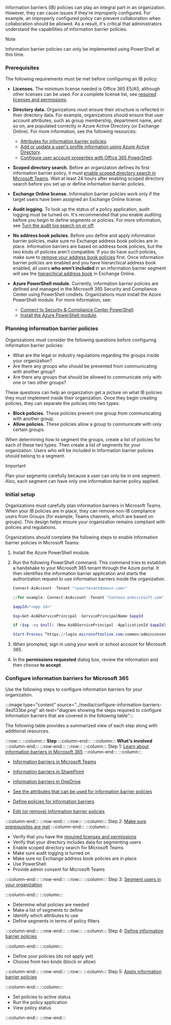 Information barriers (IB) policies can play an integral part in an organization. However, they can cause issues if they're improperly configured. For example, an improperly configured policy can prevent collaboration when collaboration should be allowed. As a result, it's critical that administrators understand the capabilities of information barrier policies.

> [!NOTE]
> Information barrier policies can only be implemented using PowerShell at this time.

### Prerequisites<br>

The following requirements must be met before configuring an IB policy:

 -  **Licenses.** The minimum license needed is Office 365 E5/A5, although other licenses can be used. For a complete license list, see [required licenses and permissions](https://docs.microsoft.com/microsoft-365/compliance/information-barriers?azure-portal=true).
 -  **Directory data.** Organizations must ensure their structure is reflected in their directory data. For example, organizations should ensure that user account attributes, such as group membership, department name, and so on, are populated correctly in Azure Active Directory (or Exchange Online). For more information, see the following resources:
    
     -  [Attributes for information barrier policies](https://docs.microsoft.com/microsoft-365/compliance/information-barriers-attributes?azure-portal=true).
     -  [Add or update a user's profile information using Azure Active Directory](https://docs.microsoft.com/azure/active-directory/fundamentals/active-directory-users-profile-azure-portal?azure-portal=true).
     -  [Configure user account properties with Office 365 PowerShell](https://docs.microsoft.com/microsoft-365/enterprise/configure-user-account-properties-with-microsoft-365-powershell?azure-portal=true).
 -  **Scoped directory search.** Before an organization defines its first information barrier policy, it must [enable scoped directory search in Microsoft Teams](https://docs.microsoft.com/MicrosoftTeams/teams-scoped-directory-search?azure-portal=true). Wait at least 24 hours after enabling scoped directory search before you set up or define information barrier policies.
 -  **Exchange Online license.** Information barrier policies work only if the target users have been assigned an Exchange Online license.
 -  **Audit logging.** To look up the status of a policy application, audit logging must be turned on. It's recommended that you enable auditing before you begin to define segments or policies. For more information, see [Turn the audit log search on or off](https://docs.microsoft.com/microsoft-365/compliance/turn-audit-log-search-on-or-off?azure-portal=true).
 -  **No address book policies.** Before you define and apply information barrier policies, make sure no Exchange address book policies are in place. Information barriers are based on address book policies, but the two kinds of policies aren't compatible. If you do have such policies, make sure to [remove your address book policies](https://docs.microsoft.com/exchange/address-books/address-book-policies/remove-an-address-book-policy?azure-portal=true) first. Once information barrier policies are enabled and you have hierarchical address book enabled, all users **who aren't included** in an information barrier segment will see the [hierarchical address book](https://docs.microsoft.com/exchange/address-books/hierarchical-address-books/hierarchical-address-books?azure-portal=true) in Exchange Online.
 -  **Azure PowerShell module.** Currently, information barrier policies are defined and managed in the Microsoft 365 Security and Compliance Center using PowerShell cmdlets. Organizations must install the Azure PowerShell module. For more information, see:
    
     -  [Connect to Security &amp; Compliance Center PowerShell](https://docs.microsoft.com/powershell/exchange/connect-to-scc-powershell?azure-portal=true).
     -  [Install the Azure PowerShell module](https://docs.microsoft.com/powershell/azure/install-az-ps?azure-portal=true).

### Planning information barrier policies<br>

Organizations must consider the following questions before configuring information barrier policies:

 -  What are the legal or industry regulations regarding the groups inside your organization?
 -  Are there any groups who should be prevented from communicating with another group?
 -  Are there any groups that should be allowed to communicate only with one or two other groups?

These questions can help an organization get a picture on what IB policies they must implement inside their organization. Once they begin creating policies, they can separate the policies into two types:

 -  **Block policies.** These policies prevent one group from communicating with another group.
 -  **Allow policies.** These policies allow a group to communicate with only certain groups.

When determining how to segment the groups, create a list of policies for each of these two types. Then create a list of segments for your organization. Users who will be included in information barrier policies should belong to a segment.

> [!IMPORTANT]
> Plan your segments carefully because a user can only be in one segment. Also, each segment can have only one information barrier policy applied.

### Initial setup

Organizations must carefully plan information barriers in Microsoft Teams. When your IB policies are in place, they can remove non-IB compliance users from Groups (for example, Teams channels, which are based on groups). This design helps ensure your organization remains compliant with policies and regulations.

Organizations should complete the following steps to enable information barrier policies in Microsoft Teams:

1.  Install the Azure PowerShell module.
2.  Run the following PowerShell command. This command tries to establish a handshake to your Microsoft 365 tenant through the Azure portal. It then identifies the information barrier application and starts the authorization request to use information barriers inside the organization.
    
    ```powershell
    Connect-AzAccount -Tenant "<yourtenantdomain.com>"
    
    //for example: Connect-AzAccount -Tenant "Contoso.onmicrosoft.com"
    
    $appId="<app id>"
    
    $sp=Get-AzADServicePrincipal -ServicePrincipalName $appId
    
    if ($sp -eq $null) {New-AzADServicePrincipal -ApplicationId $appId}
    
    Start-Process “https://login.microsoftonline.com/common/adminconsent?client_id=$appId"
    ```
3.  When prompted, sign in using your work or school account for Microsoft 365.
4.  In the **permissions requested** dialog box, review the information and then choose **to accept**.

### Configure information barriers for Microsoft 365

Use the following steps to configure information barriers for your organization.

:::image type="content" source="../media/configure-information-barriers-4ed133be.png" alt-text="diagram showing the steps required to configure information barriers that are covered in the following table":::


The following table provides a summarized view of each step along with additional resources.

:::row:::
  :::column:::
    **Step**
  :::column-end:::
  :::column:::
    **What's involved**
  :::column-end:::
:::row-end:::
:::row:::
  :::column:::
    Step 1: [Learn about information barriers in Microsoft 365](https://docs.microsoft.com/microsoft-365/compliance/information-barriers?azure-portal=true)
  :::column-end:::
  :::column:::
    

 -  [Information barriers in Microsoft Teams](https://docs.microsoft.com/MicrosoftTeams/information-barriers-in-teams#how-policy-changes-impact-existing-chats?azure-portal=true)
    
 -  [Information barriers in SharePoint](https://docs.microsoft.com/sharepoint/information-barriers?azure-portal=true)
    
 -  [information barriers in OneDrive](https://docs.microsoft.com/onedrive/information-barriers?azure-portal=true)
 -  [See the attributes that can be used for information barrier policies](https://docs.microsoft.com/microsoft-365/compliance/information-barriers-attributes?azure-portal=true)
 -  [Define policies for information barriers](https://docs.microsoft.com/microsoft-365/compliance/information-barriers-policies?azure-portal=true)
 -  [Edit (or remove) information barrier policies](https://docs.microsoft.com/microsoft-365/compliance/information-barriers-edit-segments-policies?azure-portal=true)


  :::column-end:::
:::row-end:::
:::row:::
  :::column:::
    Step 2: [Make sure prerequisites are met](https://docs.microsoft.com/microsoft-365/compliance/information-barriers-policies?azure-portal=true#prerequisites)
  :::column-end:::
  :::column:::
    

 -  Verify that you have the [required licenses and permissions](https://docs.microsoft.com/microsoft-365/compliance/information-barriers?azure-portal=true)
 -  Verify that your directory includes data for segmenting users
 -  Enable scoped directory search for Microsoft Teams
 -  Make sure audit logging is turned on
 -  Make sure no Exchange address book policies are in place
 -  Use PowerShell
 -  Provide admin consent for Microsoft Teams


  :::column-end:::
:::row-end:::
:::row:::
  :::column:::
    Step 3: [Segment users in your organization](https://docs.microsoft.com/microsoft-365/compliance/information-barriers-policies?view=o365-worldwide?azure-portal=true#part-1-segment-users)

  :::column-end:::
  :::column:::
    

 -  Determine what policies are needed
 -  Make a list of segments to define
 -  Identify which attributes to use
 -  Define segments in terms of policy filters


  :::column-end:::
:::row-end:::
:::row:::
  :::column:::
    Step 4: [Define information barrier policies](https://docs.microsoft.com/microsoft-365/compliance/information-barriers-policies?azure-portal=true#part-2-define-information-barrier-policies)

  :::column-end:::
  :::column:::
    

 -  Define your policies (do not apply yet)
 -  Choose from two kinds (block or allow)


  :::column-end:::
:::row-end:::
:::row:::
  :::column:::
    Step 5: [Apply information barrier policies](https://docs.microsoft.com/microsoft-365/compliance/information-barriers-policies?azure-portal=true#part-3-apply-information-barrier-policies)

  :::column-end:::
  :::column:::
    

 -  Set policies to active status
 -  Run the policy application
 -  View policy status


  :::column-end:::
:::row-end:::
